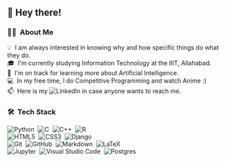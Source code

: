 <h2>👋 Hey there!</h2>

### 👨‍💻 &nbsp;About Me

💡 &nbsp;I am always interested in knowing why and how specific things do what they do.\
🎓 &nbsp;I'm currently studying Information Technology at the IIIT, Allahabad.\
🌱 &nbsp;I'm on track for learning more about Artificial Intelligence.\
💻 &nbsp;In my free time, I do Competitive Programming and watch Anime :)\
📫 &nbsp;Here is my ![LinkedIn](https://www.linkedin.com/in/007prateekd/) in case anyone wants to reach me.

### 🛠 &nbsp;Tech Stack

<img alt="Python" src="https://img.shields.io/badge/python-%2314354C.svg?&style=for-the-badge&logo=python&logoColor=white"/>&nbsp;
<img alt="C" src="https://img.shields.io/badge/c-%2300599C.svg?&style=for-the-badge&logo=c&logoColor=white"/>&nbsp;
<img alt="C++" src="https://img.shields.io/badge/c++-%2300599C.svg?&style=for-the-badge&logo=c%2B%2B&ogoColor=white"/>&nbsp;
<img alt="R" src="https://img.shields.io/badge/r-%23276DC3.svg?&style=for-the-badge&logo=r&logoColor=white"/>\
<img alt="HTML5" src="https://img.shields.io/badge/html5-%23E34F26.svg?&style=for-the-badge&logo=html5&logoColor=white"/>&nbsp;
<img alt="CSS3" src="https://img.shields.io/badge/css3-%231572B6.svg?&style=for-the-badge&logo=css3&logoColor=white"/>&nbsp;
<img alt="Django" src="https://img.shields.io/badge/django-%23092E20.svg?&style=for-the-badge&logo=django&logoColor=white"/>\
<img alt="Git" src="https://img.shields.io/badge/git-%23F05033.svg?&style=for-the-badge&logo=git&logoColor=white"/>&nbsp;
<img alt="GitHub" src="https://img.shields.io/badge/github-%23121011.svg?&style=for-the-badge&logo=github&logoColor=white"/>&nbsp;
<img alt="Markdown" src="https://img.shields.io/badge/markdown-%23000000.svg?&style=for-the-badge&logo=markdown&logoColor=white"/>&nbsp;
<img alt="LaTeX" src="https://img.shields.io/badge/latex-%23008080.svg?&style=for-the-badge&logo=latex&logoColor=white"/>\
<img alt="Jupyter" src="https://img.shields.io/badge/Jupyter-%23F37626.svg?&style=for-the-badge&logo=Jupyter&logoColor=white"/>&nbsp;
<img alt="Visual Studio Code" src="https://img.shields.io/badge/VisualStudioCode-0078d7.svg?&style=for-the-badge&logo=visual-studio-code&logoColor=white"/>&nbsp;
<img alt="Postgres" src ="https://img.shields.io/badge/postgres-%23316192.svg?&style=for-the-badge&logo=postgresql&logoColor=white"/>&nbsp;

